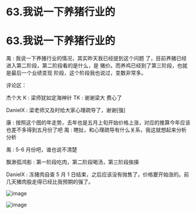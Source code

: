 # 63.我说一下养猪行业的

# 63.我说一下养猪行业的

禺 : 我说一下养猪行业的情况，其实昨天我已经提到这个问题 了，目前养猪已经进入第二阶段，第二阶段看的是什么，是 猪价。而养鸡已经到了第三阶段，也就是最后一个业绩变现 阶段，这个阶段我也说过，变数非常多。

评论区：

杰个大 K : 梁师犹如定海神针 TK : 谢谢梁大 费心了

DanielX : 梁老师又及时给大家心理疏导了，谢谢[强]

康 : 按照这个图的年走势，去年也是五月上旬开始价格上涨，对应的推算今年应该也差不多得到五月份了吧 禺 : 瞎扯，和心理疏导有什么关系，我这就想起来分析分析

禺 : 5-6 月份吧，谁也说不清楚

飘渺孤鸿影 : 第一阶段吃肉，第二阶段喝汤，第三阶段挨揍

DanielX : 冻猪肉自查 5 月 1 日结束，之后应该没有抛售了，价格要开始涨的。前几天猪肉股走得已经比我预期的强了。

![image](img/Image_117.png)

![image](img/Image_118.png)